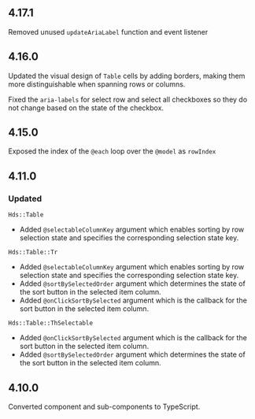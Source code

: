 ## 4.17.1

Removed unused `updateAriaLabel` function and event listener

## 4.16.0

Updated the visual design of `Table` cells by adding borders, making them more distinguishable when spanning rows or columns.

Fixed the `aria-labels` for select row and select all checkboxes so they do not change based on the state of the checkbox.

## 4.15.0

Exposed the index of the `@each` loop over the `@model` as `rowIndex`

## 4.11.0

### Updated

`Hds::Table`

- Added `@selectableColumnKey` argument which enables sorting by row selection state and specifies the corresponding selection state key.

`Hds::Table::Tr`

- Added `@selectableColumnKey` argument which enables sorting by row selection state and specifies the corresponding selection state key.
- Added `@sortBySelectedOrder` argument which determines the state of the sort button in the selected item column.
- Added `@onClickSortBySelected` argument which is the callback for the sort button in the selected item column.

`Hds::Table::ThSelectable`

- Added `@onClickSortBySelected` argument which is the callback for the sort button in the selected item column.
- Added `@sortBySelectedOrder` argument which determines the state of the sort button in the selected item column.

## 4.10.0

Converted component and sub-components to TypeScript.
